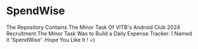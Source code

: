 # SpendWise
The Repository Contains The Minor Task Of VITB's Android Club 2024 Recruitment.The Minor Task Was to Build a Daily Expense Tracker. I Named it 'SpendWise' .Hope You Like It ! =)
